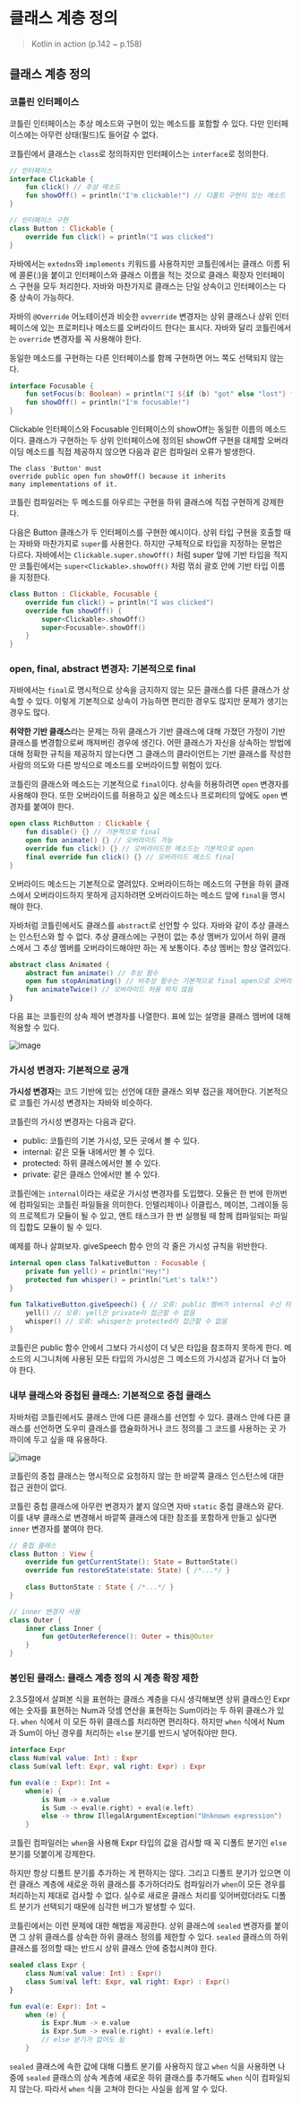# 클래스 계층 정의

> Kotlin in action (p.142 ~ p.158)

## **클래스 계층 정의**

### **코틀린 인터페이스**

코틀린 인터페이스는 추상 메소드와 구현이 있는 메소드를 포함할 수 있다. 다만 인터페이스에는 아무런 상태(필드)도 들어갈 수 없다.

코틀린에서 클래스는 `class`로 정의하지만 인터페이스는 `interface`로 정의한다.

```kotlin
// 인터페이스
interface Clickable {
    fun click() // 추상 메소드
    fun showOff() = println("I'm clickable!") // 디폴트 구현이 있는 메소드
}

// 인터페이스 구현
class Button : Clickable {
    override fun click() = println("I was clicked")
}
```

자바에서는 `extedns`와 `implements` 키워드를 사용하지만 코틀린에서는 클래스 이름 뒤에 콜론(:)을 붙이고 인터페이스와 클래스 이름을 적는 것으로 클래스 확장자 인터페이스 구현을 모두 처리한다. 자바와 마찬가지로 클래스는 단일 상속이고 인터페이스는 다중 상속이 가능하다.

자바의 `@Override` 어노테이션과 비슷한 `ovverride` 변경자는 상위 클래스나 상위 인터페이스에 있는 프로퍼티나 메소드를 오버라이드 한다는 표시다. 자바와 달리 코틀린에서는 `override` 변경자를 꼭 사용해야 한다.

동일한 메소드를 구현하는 다른 인터페이스를 함께 구현하면 어느 쪽도 선택되지 않는다.

```kotlin
interface Focusable {
    fun setFocus(b: Boolean) = println("I ${if (b) "got" else "lost"} focus.")
    fun showOff() = println("I'm focusable!")
}
```

Clickable 인터페이스와 Focusable 인터페이스의 showOff는 동일한 이름의 메소드이다. 클래스가 구현하는 두 상위 인터페이스에 정의된 showOff 구현을 대체할 오버라이딩 메소드를 직접 제공하지 않으면 다음과 같은 컴파일러 오류가 발생한다.

```
The class 'Button' must
override public open fun showOff() because it inherits
many implementations of it.
```

코틀린 컴파일러는 두 메소드를 아우르는 구현을 하위 클래스에 직접 구현하게 강제한다.

다음은 Button 클래스가 두 인터페이스를 구현한 예시이다. 상위 타입 구현을 호출할 때는 자바와 마찬가지로 `super`를 사용한다. 하지만 구체적으로 타입을 지정하는 문법은 다르다. 자바에서는 `Clickable.super.showOff()` 처럼 super 앞에 기반 타입을 적지만 코틀린에서는 `super<Clickable>.showOff()` 처럼 꺾쇠 괄호 안에 기반 타입 이름을 지정한다.

```kotlin
class Button : Clickable, Focusable {
    override fun click() = println("I was clicked")
    override fun showOff() {
        super<Clickable>.showOff()
        super<Focusable>.showOff()
    }
}
```

### **open, final, abstract 변경자: 기본적으로 final**

자바에서는 `final`로 명시적으로 상속을 금지하지 않는 모든 클래스를 다른 클래스가 상속할 수 있다. 이렇게 기본적으로 상속이 가능하면 편리한 경우도 많지만 문제가 생기는 경우도 많다.

**취약한 기반 클래스**라는 문제는 하위 클래스가 기반 클래스에 대해 가졌던 가정이 기반 클래스를 변경함으로써 깨져버린 경우에 생긴다. 어떤 클래스가 자신을 상속하는 방법에 대해 정확한 규칙을 제공하지 않는다면 그 클래스의 클라이언트는 기반 클래스를 작성한 사람의 의도와 다른 방식으로 메소드를 오버라이드할 위험이 있다.

코틀린의 클래스와 메소드는 기본적으로 `final`이다. 상속을 허용하려면 `open` 변경자를 사용해야 한다. 또한 오버라이드를 허용하고 싶은 메소드나 프로퍼티의 앞에도 `open` 변경자를 붙여야 한다.

```kotlin
open class RichButton : Clickable {
    fun disable() {} // 기본적으로 final
    open fun animate() {} // 오버라이드 가능
    override fun click() {} // 오버라이드한 메소드는 기본적으로 open
    final override fun click() {} // 오버라이드 메소드 final
}
```

오버라이드 메소드는 기본적으로 열려있다. 오버라이드하는 메소드의 구현을 하위 클래스에서 오버라이드하지 못하게 금지하려면 오버라이드하는 메소드 앞에 `final`을 명시해야 한다.

자바처럼 코틀린에서도 클래스를 `abstract`로 선언할 수 있다. 자바와 같이 추상 클래스는 인스턴스와 할 수 없다. 추상 클래스에는 구현이 없는 추상 멤버가 있어서 하위 클래스에서 그 추상 멤버를 오버라이드해야만 하는 게 보통이다. 추상 멤버는 항상 열려있다.

```kotlin
abstract class Animated {
    abstract fun animate() // 추상 함수
    open fun stopAnimating() // 비추상 함수는 기본적으로 final open으로 오버라이드 허용
    fun animateTwice() // 오버라이드 허용 하지 않음
}
```

다음 표는 코틀린의 상속 제어 변경자를 나열한다. 표에 있는 설명을 클래스 멤버에 대해 적용할 수 있다.

![image](https://github.com/user-attachments/assets/a87a2f85-ff3d-41b1-a244-6a1e70be411d)

### **가시성 변경자: 기본적으로 공개**

**가시성 변경자**는 코드 기반에 있는 선언에 대한 클래스 외부 접근을 제어한다. 기본적으로 코틀린 가시성 변경자는 자바와 비슷하다.

코틀린의 가시성 변경자는 다음과 같다.

- public: 코틀린의 기본 가시성, 모든 곳에서 볼 수 있다.
- internal: 같은 모듈 내에서만 볼 수 있다.
- protected: 하위 클래스에서만 볼 수 있다.
- private: 같은 클래스 안에서만 볼 수 있다.

코틀린에는 `internal`이라는 새로운 가시성 변경자를 도입했다. 모듈은 한 번에 한꺼번에 컴파일되는 코틀린 파일들을 의미한다. 인텔리제이나 이클립스, 메이븐, 그레이들 등의 프로젝트가 모듈이 될 수 있고, 앤트 태스크가 한 번 실행될 때 함께 컴파일되는 파일의 집합도 모듈이 될 수 있다.

예제를 하나 살펴보자. giveSpeech 함수 안의 각 줄은 가시성 규칙을 위반한다.

```kotlin
internal open class TalkativeButton : Focusable {
    private fun yell() = println("Hey!")
    protected fun whisper() = println("Let's talk!")
}

fun TalkativeButton.giveSpeech() { // 오류: public 멤버가 internal 수신 타입을 노출
    yell() // 오류: yell은 private라 접근할 수 없음
    whisper() // 오류: whisper는 protected라 접근할 수 없음
}
```

코틀린은 public 함수 안에서 그보다 가시성이 더 낮은 타입을 참조하지 못하게 한다. 메소드의 시그니처에 사용된 모든 타입의 가시성은 그 메소드의 가시성과 같거나 더 높아야 한다.

### **내부 클래스와 중첩된 클래스: 기본적으로 중첩 클래스**

자바처럼 코틀린에서도 클래스 안에 다른 클래스를 선언할 수 있다. 클래스 안에 다른 클래스를 선언하면 도우미 클래스를 캡슐화하거나 코드 정의를 그 코드를 사용하는 곳 가까이에 두고 싶을 때 유용하다.

![image](https://github.com/user-attachments/assets/7ab60fee-e3f6-49e7-93af-1d01106698f9)

코틀린의 중첩 클래스는 명시적으로 요청하지 않는 한 바깥쪽 클래스 인스턴스에 대한 접근 권한이 없다.

코틀린 중첩 클래스에 아무런 변경자가 붙지 않으면 자바 `static` 중첩 클래스와 같다. 이를 내부 클래스로 변경해서 바깥쪽 클래스에 대한 참조를 포함하게 만들고 싶다면 `inner` 변경자를 붙여야 한다.

```kotlin
// 중첩 클래스
class Button : View {
    override fun getCurrentState(): State = ButtonState()
    override fun restoreState(state: State) { /*...*/ }
		
    class ButtonState : State { /*...*/ }
}

// inner 변경자 사용
class Outer {
    inner class Inner {
        fun getOuterReference(): Outer = this@Outer
    }
}
```

### **봉인된 클래스: 클래스 계층 정의 시 계층 확장 제한**

2.3.5절에서 살펴본 식을 표현하는 클래스 계층을 다시 생각해보면 상위 클래스인 Expr에는 숫자를 표현하는 Num과 덧셈 연산을 표현하는 Sum이라는 두 하위 클래스가 있다. `when` 식에서 이 모든 하위 클래스를 처리하면 편리하다. 하지만 `when` 식에서 Num과 Sum이 아닌 경우를 처리하는 `else` 분기를 반드시 넣어줘야만 한다.

```kotlin
interface Expr
class Num(val value: Int) : Expr
class Sum(val left: Expr, val right: Expr) : Expr

fun eval(e : Expr): Int =
    when(e) {
        is Num -> e.value
        is Sum -> eval(e.right) + eval(e.left)
        else -> throw IllegalArgumentException("Unknown expression")
    }
```

코틀린 컴파일러는 `when`을 사용해 Expr 타입의 값을 검사할 때 꼭 디폴트 분기인 `else` 분기를 덧붙이게 강제한다.

하지만 항상 디폴트 분기를 추가하는 게 편하지는 않다. 그리고 디폴트 분기가 있으면 이런 클래스 계층에 새로운 하위 클래스를 추가하더라도 컴파일러가 `when`이 모든 경우를 처리하는지 제대로 검사할 수 없다. 실수로 새로운 클래스 처리를 잊어버렸더라도 디폴트 분기가 선택되기 때문에 심각한 버그가 발생할 수 있다.

코틀린에서는 이런 문제에 대한 해법을 제공한다. 상위 클래스에 `sealed` 변경자를 붙이면 그 상위 클래스를 상속한 하위 클래스 정의를 제한할 수 있다. `sealed` 클래스의 하위 클래스를 정의할 때는 반드시 상위 클래스 안에 중첩시켜야 한다.

```kotlin
sealed class Expr {
    class Num(val value: Int) : Expr()
    class Sum(val left: Expr, val right: Expr) : Expr()
}

fun eval(e: Expr): Int =
    when (e) {
        is Expr.Num -> e.value
        is Expr.Sum -> eval(e.right) + eval(e.left)
        // else 분기가 없어도 됨
    }
```

`sealed` 클래스에 속한 값에 대해 디폴트 분기를 사용하지 않고 `when` 식을 사용하면 나중에 `sealed` 클래스의 상속 계층에 새로운 하위 클래스를 추가해도 `when` 식이 컴파일되지 않는다. 따라서 `when` 식을 고쳐야 한다는 사실을 쉽게 알 수 있다.
